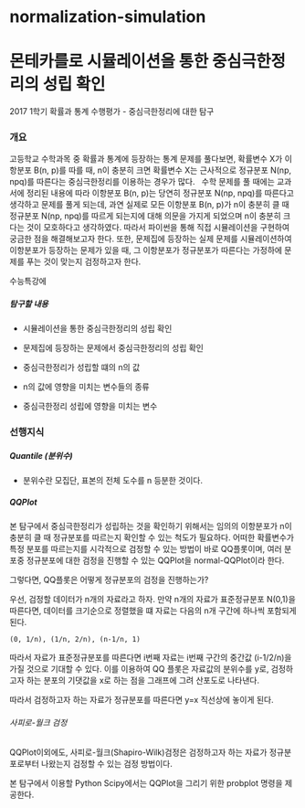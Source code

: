 # normalization-simulation
# 몬테카를로 시뮬레이션을 통한 중심극한정리의 성립 확인

2017 1학기 확률과 통계 수행평가 - 중심극한정리에 대한 탐구
 
### 개요
 고등학교 수학과목 중 확률과 통계에 등장하는 통계 문제를 풀다보면, 확률변수 X가 이항분포 B(n, p)를 따를 때, n이 충분히 크면 확률변수 X는 근사적으로 정규분포 N(np, npq)를 따른다는 중심극한정리를 이용하는 경우가 많다.   수학 문제를 풀 때에는 교과서에 정리된 내용에 따라 이항분포 B(n, p)는 당연히 정규분포 N(np, npq)를 따른다고 생각하고 문제를 풀게 되는데, 과연 실제로 모든 이항분포 B(n, p)가 n이 충분히 클 때 정규분포 N(np, npq)를 따르게 되는지에 대해 의문을 가지게 되었으며 n이 충분히 크다는 것이 모호하다고 생각하였다.
 따라서 파이썬을 통해 직접 시뮬레이션을 구현하여 궁금한 점을 해결해보고자 한다. 또한, 문제집에 등장하는 실제 문제를 시뮬레이션하여 이항분포가 등장하는 문제가 있을 때, 그 이항분포가 정규분포가 따른다는 가정하에 문제를 푸는 것이 맞는지 검정하고자 한다.

수능특강에 


##### 탐구할 내용

* 시뮬레이션을 통한 중심극한정리의 성립 확인

* 문제집에 등장하는 문제에서 중심극한정리의 성립 확인

* 중심극한정리가 성립할 떄의 n의 값

* n의 값에 영향을 미치는 변수들의 종류

* 중심극한정리 성립에 영향을 미치는 변수

### 선행지식

##### Quantile (분위수) 
- 분위수란 모집단, 표본의 전체 도수를 n 등분한 것이다. 

##### QQPlot
 
 본 탐구에서 중심극한정리가 성립하는 것을 확인하기 위해서는 임의의 이항분포가 n이 충분히 클 때 정규분포를 따르는지 확인할 수 있는 척도가 필요하다. 
어떠한 확률변수가 특정 분포를 따르는지를 시각적으로 검정할 수 있는 방법이 바로 QQ플롯이며, 여러 분포중 정규분포에 대한 검정을 진행할 수 있는 QQPlot을 normal-QQPlot이라 한다.
 

그렇다면, QQ플롯은 어떻게 정규분포의 검정을 진행하는가?

우선, 검정할 데이터가 n개의 자료라고 하자. 만약 n개의 자료가 표준정규분포 N(0,1)을 따른다면, 데이터를 크기순으로 정렬했을 떄 자료는 다음의 n개 구간에 하나씩 포함되게 된다.

~~~
(0, 1/n), (1/n, 2/n), (n-1/n, 1)
~~~
 
따라서 자료가 표준정규분포를 따른다면 i번째 자료는 i번째 구간의 중간값 (i-1/2/n)을 가질 것으로 기대할 수 있다.
이를 이용하여 QQ 플롯은 자료값의 분위수를 y로, 검정하고자 하는 분포의 기댓값을 x로 하는 점을 그래프에 그려 산포도로 나타낸다.

 따라서 검정하고자 하는 자료가 정규분포를 따른다면 y=x 직선상에 놓이게 된다.


###### 사피로-월크 검정

QQPlot이외에도, 사피로-월크(Shapiro-Wilk)검정은 검정하고자 하는 자료가 정규분포로부터 나왔는지 검정할 수 있는 검정 방법이다.


본 탐구에서 이용할 Python Scipy에서는 QQPlot을 그리기 위한 probplot 명령을 제공한다.